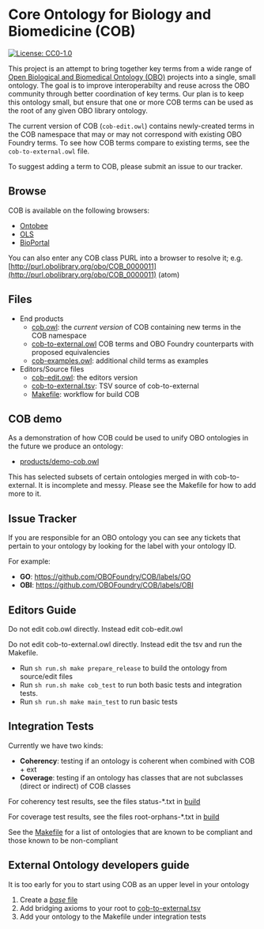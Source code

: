 # Core Ontology for Biology and Biomedicine (COB)
[![License: CC0-1.0](https://img.shields.io/badge/License-CC0%201.0-green.svg)](http://creativecommons.org/publicdomain/zero/1.0/)

This project is an attempt to bring together key terms from a wide range of [Open Biological and Biomedical Ontology (OBO)](http://obofoundry.org) projects into a single, small ontology. The goal is to improve interoperabilty and reuse across the OBO community through better coordination of key terms. Our plan is to keep this ontology small, but ensure that one or more COB terms can be used as the root of any given OBO library ontology.

The current version of COB (`cob-edit.owl`) contains newly-created terms in the COB namespace that may or may not correspond with existing OBO Foundry terms. To see how COB terms compare to existing terms, see the `cob-to-external.owl` file.

To suggest adding a term to COB, please submit an issue to our tracker.

## Browse

COB is available on the following browsers:

 - [Ontobee](http://www.ontobee.org/ontology/COB)
 - [OLS](https://www.ebi.ac.uk/ols/ontologies/cob)
 - [BioPortal](http://bioportal.bioontology.org/ontologies/COB)

You can also enter any COB class PURL into a browser to resolve it; e.g. [http://purl.obolibrary.org/obo/COB_0000011](http://purl.obolibrary.org/obo/COB_0000011) (atom)

## Files

- End products
   - [cob.owl](cob.owl): the *current version* of COB containing new terms in the COB namespace
   - [cob-to-external.owl](cob-to-external.owl) COB terms and OBO Foundry counterparts with proposed equivalencies
   - [cob-examples.owl](cob-examples.owl): additional child terms as examples
- Editors/Source files
  - [cob-edit.owl](cob-edit.owl): the editors version
  - [cob-to-external.tsv](cob-to-external.tsv): TSV source of cob-to-external
  - [Makefile](Makefile): workflow for build COB


## COB demo

As a demonstration of how COB could be used to unify OBO ontologies in the future we produce an ontology:

 - [products/demo-cob.owl](products/demo-cob.owl)

This has selected subsets of certain ontologies merged in with
cob-to-external. It is incomplete and messy. Please see the Makefile
for how to add more to it.

## Issue Tracker

If you are responsible for an OBO ontology you can see any tickets that pertain to your ontology by looking for the label with your ontology ID.

For example:

 * **GO**: https://github.com/OBOFoundry/COB/labels/GO
 * **OBI**: https://github.com/OBOFoundry/COB/labels/OBI

## Editors Guide

Do not edit cob.owl directly. Instead edit cob-edit.owl

Do not edit cob-to-external.owl directly. Instead edit the tsv and run the Makefile.

 - Run `sh run.sh make prepare_release` to build the ontology from source/edit files
 - Run `sh run.sh make cob_test` to run both basic tests and integration tests.
 - Run `sh run.sh make main_test` to run  basic tests 

## Integration Tests

Currently we have two kinds:

- **Coherency**: testing if an ontology is coherent when combined with COB + ext
- **Coverage**: testing if an ontology has classes that are not subclasses (direct or indirect) of COB classes

For coherency test results, see the files status-*.txt in [build](build)

For coverage test results, see the files root-orphans-*.txt in [build](build)

See the [Makefile](Makefile) for a list of ontologies that are known to be compliant and those known to be non-compliant

## External Ontology developers guide

It is too early for you to start using COB as an upper level in your ontology

 1. Create a [*base* file](https://github.com/INCATools/ontology-development-kit/blob/master/docs/ReleaseArtefacts.md#release-artefact-1-base-required)
 2. Add bridging axioms to your root to [cob-to-external.tsv](cob-to-external.tsv)
 3. Add your ontology to the Makefile under integration tests


